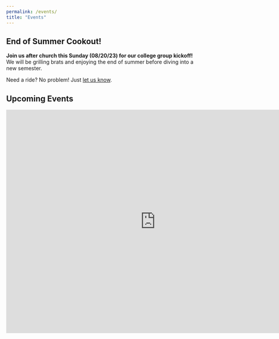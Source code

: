 ```yaml
---
permalink: /events/
title: "Events"
---
```


## End of Summer Cookout!

**Join us after church this Sunday (08/20/23) for our college group kickoff!** We will be grilling brats and enjoying the end of summer before diving into a new semester. 

Need a ride? No problem! Just [let us know](https://trinityreformed.churchcenter.com/people/forms/284770).

## Upcoming Events

<iframe src="https://calendar.google.com/calendar/embed?src=0db8859c8d3e395ac41993a22938d1b4139580f41cfed29c61bc2f62345755dc%40group.calendar.google.com&ctz=America%2FIndiana%2FIndianapolis" style="border: 0" width="800" height="600" frameborder="0" scrolling="no"></iframe>